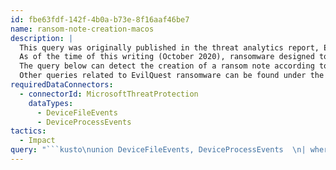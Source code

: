 ```yaml
---
id: fbe63fdf-142f-4b0a-b73e-8f16aaf46be7
name: ransom-note-creation-macos
description: |
  This query was originally published in the threat analytics report, EvilQuest signals the rise of Mac ransomware.
  As of the time of this writing (October 2020), ransomware designed to target macOS is relatively rare. EvilQuest is one of the few examples of this kind of malware on the platform.
  The query below can detect the creation of a ransom note according to the typical methods of EvilQuest operators. The command the query searches for is associated with, but not definitely indicative of, EvilQuest infections.
  Other queries related to EvilQuest ransomware can be found under the See also section below.
requiredDataConnectors:
  - connectorId: MicrosoftThreatProtection
    dataTypes:
      - DeviceFileEvents
      - DeviceProcessEvents
tactics:
  - Impact
query: "```kusto\nunion DeviceFileEvents, DeviceProcessEvents  \n| where Timestamp >= ago(7d)  \n| where ProcessCommandLine has \"say \\\\\\\"Your files are encrypted\\\\\\\" waiting until completion false\"\n```"
---
```


